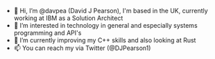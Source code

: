 - 👋 Hi, I’m @davpea (David J Pearson), I'm based in the UK, currently working at IBM as a Solution Architect
- 👀 I’m interested in technology in general and especially systems programming and API's
- 🌱 I’m currently improving my C++ skills and also looking at Rust
- 📫 You can reach my via Twitter (@DJPearson1) 

<!---
davpea/davpea is a ✨ special ✨ repository because its `README.md` (this file) appears on your GitHub profile.
You can click the Preview link to take a look at your changes.
--->
